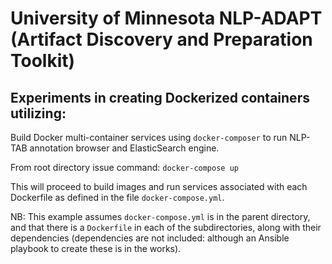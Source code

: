 # University of Minnesota NLP-ADAPT (Artifact Discovery and Preparation Toolkit)

## Experiments in creating Dockerized containers utilizing: 

Build Docker multi-container services using `docker-composer` to run NLP-TAB annotation browser and ElasticSearch engine.

From root directory issue command: `docker-compose up`

This will proceed to build images and run services associated with each Dockerfile as defined in the file `docker-compose.yml`.

NB: This example assumes `docker-compose.yml` is in the parent directory, and that there is a `Dockerfile` in each of the subdirectories, along with their dependencies (dependencies are not included: although an Ansible playbook to create these is in the works). 
